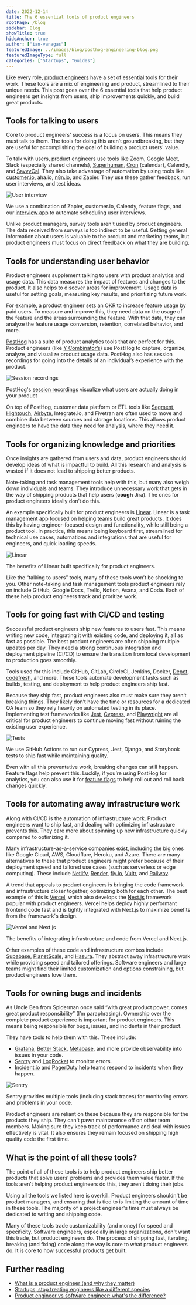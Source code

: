 ```yaml
---
date: 2022-12-14
title: The 6 essential tools of product engineers
rootPage: /blog
sidebar: Blog
showTitle: true
hideAnchor: true
author: ["ian-vanagas"]
featuredImage: ../images/blog/posthog-engineering-blog.png
featuredImageType: full
categories: ["Startups", "Guides"]
---
```


Like every role, [product engineers](/blog/what-is-a-product-engineer/) have a set of essential tools for their work. These tools are a mix of engineering and product, streamlined to their unique needs. This post goes over the 6 essential tools that help product engineers get insights from users, ship improvements quickly, and build great products.

## Tools for talking to users

Core to product engineers' success is a focus on users. This means they must talk to them. The tools for doing this aren’t groundbreaking, but they are useful for accomplishing the goal of building a product users' value.

To talk with users, product engineers use tools like Zoom, Google Meet, Slack (especially shared channels), [Superhuman](https://superhuman.com/), [Cron](https://cron.com/) (calendar), Calendly, and [SavvyCal](https://savvycal.com/). They also take advantage of automation by using tools like [customer.io](https://customer.io/), aha.io, [n8n.io](https://n8n.io/), and Zapier. They use these gather feedback, run user interviews, and test ideas.

![User interview](../images/blog/product-engineer-tools/user-interview.jpeg)
<Caption>We use a combination of Zapier, customer.io, Calendy, feature flags, and our <a href="https://github.com/PostHog/user-interview-app">interview app</a> to automate scheduling user interviews.</Caption>

Unlike product managers, survey tools aren't used by product engineers. The data received from surveys is too indirect to be useful. Getting general information about users is valuable to the product and marketing teams, but product engineers must focus on direct feedback on what they are building.

## Tools for understanding user behavior

Product engineers supplement talking to users with product analytics and usage data. This data measures the impact of features and changes to the product. It also helps to discover areas for improvement. Usage data is useful for setting goals, measuring key results, and prioritizing future work.

For example, a product engineer sets an OKR to increase feature usage by paid users. To measure and improve this, they need data on the usage of the feature and the areas surrounding the feature. With that data, they can analyze the feature usage conversion, retention, correlated behavior, and more.

[PostHog](/product#top-features) has a suite of product analytics tools that are perfect for this. Product engineers (like [Y Combinator’s](/customers/ycombinator)) use PostHog to capture, organize, analyze, and visualize product usage data. PostHog also has session recordings for going into the details of an individual’s experience with the product.

![Session recordings](../images/blog/product-engineer-tools/session-recordings.png)
<Caption>PostHog's <a href="/product/session-recording">session recordings</a> visualize what users are actually doing in your product</Caption>

On top of PostHog, customer data platform or ETL tools like [Segment](/docs/integrate/third-party/segment), [Hightouch](/blog/hightouch-posthog-reverse-etl-integration), [Airbyte](/docs/apps/airbyte-export), Integrate.io, and Fivetran are often used to move and combine data between sources and storage locations. This allows product engineers to have the data they need for analysis, where they need it.

## Tools for organizing knowledge and priorities

Once insights are gathered from users and data, product engineers should develop ideas of what is impactful to build. All this research and analysis is wasted if it does not lead to shipping better products.

Note-taking and task management tools help with this, but many also weigh down individuals and teams. They introduce unnecessary work that gets in the way of shipping products that help users (**cough** Jira). The ones for product engineers ideally don’t do this.

An example specifically built for product engineers is [Linear](https://linear.app/). Linear is a task management app focused on helping teams build great products. It does this by having engineer-focused design and functionality, while still being a product tool. In practice, this means being keyboard first, streamlined for technical use cases, automations and integrations that are useful for engineers, and quick loading speeds.

![Linear](../images/blog/product-engineer-tools/linear.png)
<Caption>The benefits of Linear built specifically for product engineers.</Caption>

Like the “talking to users” tools, many of these tools won’t be shocking to you. Other note-taking and task management tools product engineers rely on include GitHub, Google Docs, Trello, Notion, Asana, and Coda. Each of these help product engineers track and proritize work.

## Tools for going fast with CI/CD and testing

Successful product engineers ship new features to users fast. This means writing new code, integrating it with existing code, and deploying it, all as fast as possible. The best product engineers are often shipping multiple updates per day. They need a strong continuous integration and deployment pipeline (CI/CD) to ensure the transition from local development to production goes smoothly.

Tools used for this include GitHub, GitLab, CircleCI, Jenkins, Docker, [Depot](https://depot.dev/), [codefresh](https://codefresh.io/), and more. These tools automate development tasks such as builds, testing, and deployment to help product engineers ship fast.

Because they ship fast, product engineers also must make sure they aren’t breaking things. They likely don’t have the time or resources for a dedicated QA team so they rely heavily on automated testing in its place. Implementing test frameworks like [Jest](https://jestjs.io/), [Cypress](https://www.cypress.io/), and [Playwright](https://playwright.dev/) are all critical for product engineers to continue moving fast without ruining the existing user experience.

![Tests](../images/blog/product-engineer-tools/actions.png)
<Caption>We use GitHub Actions to run our Cypress, Jest, Django, and Storybook tests to ship fast while maintaining quality.</Caption>

Even with all this preventative work, breaking changes can still happen. Feature flags help prevent this. Luckily, if you’re using PostHog for analytics, you can also use it for [feature flags](/product/feature-flags) to help roll out and roll back changes quickly.

## Tools for automating away infrastructure work

Along with CI/CD is the automation of infrastructure work. Product engineers want to ship fast, and dealing with optimizing infrastructure prevents this. They care more about spinning up new infrastructure quickly compared to optimizing it.

Many infrastructure-as-a-service companies exist, including the big ones like Google Cloud, AWS, Cloudflare, Heroku, and Azure. There are many alternatives to these that product engineers might prefer because of their deployment speed and tailored use cases (such as serverless or edge computing). These include [Netlify](https://www.netlify.com/), [Render](https://render.com/), [fly.io](http://fly.io), [Vultr](https://www.vultr.com/), and [Railway](https://railway.app/).

A trend that appeals to product engineers is bringing the code framework and infrastructure closer together, optimizing both for each other. The best example of this is [Vercel](https://vercel.com/), which also develops the [Next.js](https://nextjs.org/) framework popular with product engineers. Vercel helps deploy highly performant frontend code fast and is tightly integrated with Next.js to maximize benefits from the framework's design.

![Vercel and Next.js](../images/blog/product-engineer-tools/vercel.png)
<Caption>The benefits of integrating infrastructure and code from Vercel and Next.js.</Caption>

Other examples of these code and infrastructure combos include [Supabase](https://supabase.com/), [PlanetScale](https://planetscale.com/), and [Hasura](/customers/hasura). They abstract away infrastructure work while providing speed and tailored offerings. Software engineers and large teams might find their limited customization and options constraining, but product engineers love them.

## Tools for owning bugs and incidents

As Uncle Ben from Spiderman once said “with great product power, comes great product responsibility” (I’m paraphrasing). Ownership over the complete product experience is important for product engineers. This means being responsible for bugs, issues, and incidents in their product.

They have tools to help them with this. These include:
- [Grafana](https://grafana.com/), [Better Stack](https://betterstack.com/), [Metabase](https://www.metabase.com/), and more provide observability into issues in your code. 
- [Sentry](https://sentry.io/welcome/) and [LogRocket](https://logrocket.com/) to monitor errors. 
- [Incident.io](http://Incident.io) and [PagerDuty](https://www.pagerduty.com/) help teams respond to incidents when they happen.

![Sentry](../images/blog/product-engineer-tools/sentry.png)
<Caption>Sentry provides multiple tools (including stack traces) for monitoring errors and problems in your code.</Caption>

Product engineers are reliant on these because they are responsible for the products they ship. They can't pawn maintanance off on other team members. Making sure they keep track of performance and deal with issues effectively is vital. It also ensures they remain focused on shipping high quality code the first time.

## What is the point of all these tools?

The point of all of these tools is to help product engineers ship better products that solve users’ problems and provides them value faster. If the tools aren’t helping product engineers do this, they aren’t doing their jobs.

Using all the tools we listed here is overkill. Product engineers shouldn't be product managers, and ensuring that is tied to is limiting the amount of time in these tools. The majority of a project engineer's time must always be dedicated to writing and shipping code.

Many of these tools trade customizability (and money) for speed and specificity. Software engineers, especially in large organizations, don't want this trade, but product engineers do. The process of shipping fast, iterating, breaking (and fixing) code along the way is core to what product engineers do. It is core to how successful products get built. 

## Further reading

- [What is a product engineer (and why they matter)](/blog/what-is-a-product-engineer/)
- [Startups, stop treating engineers like a different species](/blog/stop-treating-engineers-differently)
- [Product engineer vs software engineer: what's the difference?](/blog/product-engineer-vs-software-engineer)

